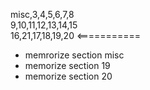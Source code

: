 misc,3,4,5,6,7,8
<br>
9,10,11,12,13,14,15
<br>
16,21,17,18,19,20 <===========
<br>
- memrorize section misc
- memorize section 19
- memorize section 20